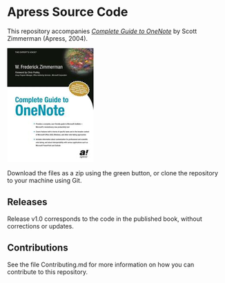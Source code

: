 # Apress Source Code

This repository accompanies [*Complete Guide to OneNote*](http://www.apress.com/9781590592168) by Scott Zimmerman (Apress, 2004).

![Cover image](9781590592168.jpg)

Download the files as a zip using the green button, or clone the repository to your machine using Git.

## Releases

Release v1.0 corresponds to the code in the published book, without corrections or updates.

## Contributions

See the file Contributing.md for more information on how you can contribute to this repository.
